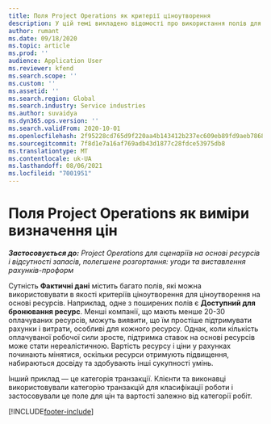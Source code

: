 ```yaml
---
title: Поля Project Operations як критерії ціноутворення
description: У цій темі викладено відомості про використання полів для ціноутворення в Dynamics 365 Project Operations.
author: rumant
ms.date: 09/18/2020
ms.topic: article
ms.prod: ''
audience: Application User
ms.reviewer: kfend
ms.search.scope: ''
ms.custom: ''
ms.assetid: ''
ms.search.region: Global
ms.search.industry: Service industries
ms.author: suvaidya
ms.dyn365.ops.version: ''
ms.search.validFrom: 2020-10-01
ms.openlocfilehash: 2f95228cd765d9f220aa4b143412b237ec609eb89fd9aeb786818af828dd3229
ms.sourcegitcommit: 7f8d1e7a16af769adb43d1877c28fdce53975db8
ms.translationtype: MT
ms.contentlocale: uk-UA
ms.lasthandoff: 08/06/2021
ms.locfileid: "7001951"
---
```

# <a name="project-operations-fields-as-pricing-dimensions"></a>Поля Project Operations як виміри визначення цін

_**Застосовується до:** Project Operations для сценаріїв на основі ресурсів і відсутності запасів, полегшене розгортання: угоди та виставлення рахунків-проформ_

Сутність **Фактичні дані** містить багато полів, які можна використовувати в якості критеріїв ціноутворення для ціноутворення на основі ресурсів. Наприклад, одне з поширених полів є **Доступний для бронювання ресурс**. Менші компанії, що мають менше 20-30 оплачуваних ресурсів, можуть виявити, що їм простіше підтримувати рахунки і витрати, особливі для кожного ресурсу. Однак, коли кількість оплачуваної робочої сили зросте, підтримка ставок на основі ресурсів може стати нереалістичною. Вартість ресурсу і ціни у рахунках починають мінятися, оскільки ресурси отримують підвищення, набираються досвіду та здобувають інші сукупності умінь. 

Інший приклад — це категорія транзакції. Клієнти та виконавці використовували категорію транзакцій для класифікації роботи і застосовували це поле для цін та вартості залежно від категорії робіт.


[!INCLUDE[footer-include](../includes/footer-banner.md)]